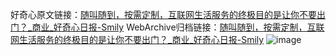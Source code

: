 好奇心原文链接：[随叫随到，按需定制，互联网生活服务的终极目的是让你不要出门？_商业_好奇心日报-Smily](https://www.qdaily.com/articles/9073.html)
WebArchive归档链接：[随叫随到，按需定制，互联网生活服务的终极目的是让你不要出门？_商业_好奇心日报-Smily](http://web.archive.org/web/20190623153745/https://www.qdaily.com/articles/9073.html)
![image](http://ww3.sinaimg.cn/large/007d5XDpgy1g3ve620z4oj30u07a4e82)
